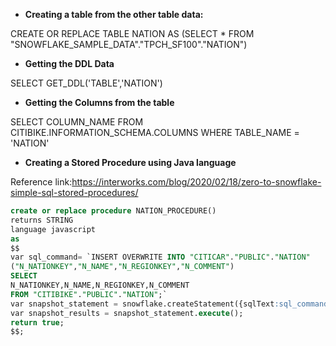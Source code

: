 - **Creating a table from the other table data:**
 
 CREATE OR REPLACE TABLE NATION 
 AS 
 (SELECT * FROM "SNOWFLAKE_SAMPLE_DATA"."TPCH_SF100"."NATION")
 
- **Getting the DDL Data**

SELECT GET_DDL('TABLE','NATION')

- **Getting the Columns from the table**

SELECT COLUMN_NAME FROM CITIBIKE.INFORMATION_SCHEMA.COLUMNS WHERE TABLE_NAME = 'NATION'

- **Creating a Stored Procedure using Java language**

Reference link:https://interworks.com/blog/2020/02/18/zero-to-snowflake-simple-sql-stored-procedures/

~~~~sql
create or replace procedure NATION_PROCEDURE()
returns STRING
language javascript
as     
$$  
var sql_command= `INSERT OVERWRITE INTO "CITICAR"."PUBLIC"."NATION" 
("N_NATIONKEY","N_NAME","N_REGIONKEY","N_COMMENT")
SELECT
N_NATIONKEY,N_NAME,N_REGIONKEY,N_COMMENT
FROM "CITIBIKE"."PUBLIC"."NATION";`
var snapshot_statement = snowflake.createStatement({sqlText:sql_command});
var snapshot_results = snapshot_statement.execute();
return true;
$$;
~~~~




 
 
